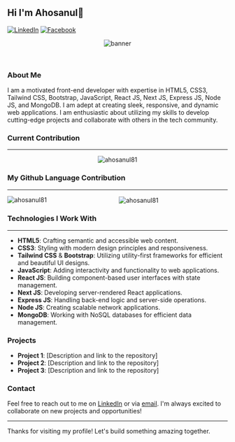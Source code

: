 ## Hi I'm Ahosanul👋

<div>
  <p><a href="https://www.linkedin.com/in/md-ahosanul-islam-208150262/" target="blank"><img src="https://img.shields.io/badge/LinkedIn-Profile-blue?style=for-the-badge&logo=linkedin" alt="LinkedIn"/></a> <a href="https://www.facebook.com/mdahosanulislam29" target="blank"><img src="https://img.shields.io/badge/Facebook-Profile-blue?style=for-the-badge&logo=facebook" alt="Facebook"/></a></p>

</div>

<div align="center">
  <p> <img src="https://res.cloudinary.com/dgs2ywdd6/image/upload/v1719911729/Brown_Minimalist_Home_Interior_Design_Banner_zyaini.png" alt="banner" /></p>
</div>
<br/>


### About Me
I am a motivated front-end developer with expertise in HTML5, CSS3, Tailwind CSS, Bootstrap, JavaScript, React JS, Next JS, Express JS, Node JS, and MongoDB. I am adept at creating sleek, responsive, and dynamic web applications. I am enthusiastic about utilizing my skills to develop cutting-edge projects and collaborate with others in the tech community.

### Current Contribution
<hr/>
<div align="center">
  <p><img align="center" src="https://github-readme-streak-stats.herokuapp.com/?user=ahosanul81&" alt="ahosanul81" /></p>
</div>

### My Github Language Contribution
<hr/>
<div align="center">
  <p><img align="left" src="https://github-readme-stats.vercel.app/api/top-langs?username=ahosanul81&show_icons=true&locale=en&layout=compact" alt="ahosanul81" /></p>
  <p>&nbsp;<img align="center" src="https://github-readme-stats.vercel.app/api?username=ahosanul81&show_icons=true&locale=en" alt="ahosanul81" /></p>
</div>



### Technologies I Work With
<hr/>

- **HTML5**: Crafting semantic and accessible web content.
- **CSS3**: Styling with modern design principles and responsiveness.
- **Tailwind CSS** & **Bootstrap**: Utilizing utility-first frameworks for efficient and beautiful UI designs.
- **JavaScript**: Adding interactivity and functionality to web applications.
- **React JS**: Building component-based user interfaces with state management.
- **Next JS**: Developing server-rendered React applications.
- **Express JS**: Handling back-end logic and server-side operations.
- **Node JS**: Creating scalable network applications.
- **MongoDB**: Working with NoSQL databases for efficient data management.

### Projects

- **Project 1**: [Description and link to the repository]
- **Project 2**: [Description and link to the repository]
- **Project 3**: [Description and link to the repository]

### Contact

Feel free to reach out to me on [LinkedIn](your-linkedin-profile) or via [email](your-email). I'm always excited to collaborate on new projects and opportunities!

---

Thanks for visiting my profile! Let's build something amazing together.


<!--
**ahosanul81/ahosanul81** is a ✨ _special_ ✨ repository because its `README.md` (this file) appears on your GitHub profile.

Here are some ideas to get you started:

- 🔭 I’m currently working on ...
- 🌱 I’m currently learning ...
- 👯 I’m looking to collaborate on ...
- 🤔 I’m looking for help with ...
- 💬 Ask me about ...
- 📫 How to reach me: ...
- 😄 Pronouns: ...
- ⚡ Fun fact: ...
-->
